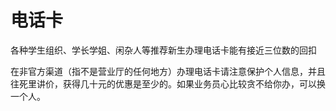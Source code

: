 # 电话卡

各种学生组织、学长学姐、闲杂人等推荐新生办理电话卡能有接近三位数的回扣

在非官方渠道（指不是营业厅的任何地方）办理电话卡请注意保护个人信息，并且往死里讲价，获得几十元的优惠是至少的。如果业务员心比较贪不给你办，可以换一个人。
